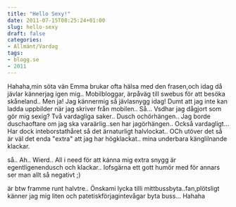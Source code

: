 ```yaml
---
title: "Hello Sexy!"
date: 2011-07-15T08:25:24+01:00
slug: hello-sexy
draft: false
categories:
- Allmänt/Vardag
tags:
- blogg.se
- 2011
---
```

Hahaha,min söta vän Emma brukar ofta hälsa med den frasen,och idag då jävlar kännerjag igen mig.. Mobilbloggar, ärpåväg till swebus för att besöka skåneland.. Men ja! Jag kännermig så jävlasnygg idag! Dumt att jag inte kan ladda uppbilder när jag skriver från mobilen.. Så... Vsdhar jag dågjort som gör mig sexig? Två vardagliga saker.. Dusch ochörhängen.. Jag borde duschaoftare om jag ska varaärlig..sen har jagörhängen.. Också vardagligt... Har dock inteborstathåret så det ärnaturligt halvlockat.. OCh utöver det så är väl det enda "extra" att jag har högklackat.. mina underbara känglilnande klackar.  
  
så.. Ah.. Wierd.. All i need för att kánna mig extra snygg är egentligenendusch och klackar.. Iofsgärna ett gott humör med för annars ser man allt så negativt ;)  
  
är btw framme runt halvtre.. Önskami lycka tilli mittbussbyta..fan,plötsligt känner jag mig liten och patetiskförjagintevågar byta buss... Hahaha
